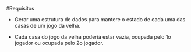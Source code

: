 #Requisitos

* Gerar uma estrutura de dados para mantere o estado de cada
uma das casas de um jogo da velha.

* Cada casa do jogo da velha poderiá estar vazia, ocupada
pelo 1o jogador ou ocupada pelo 2o jogador.
